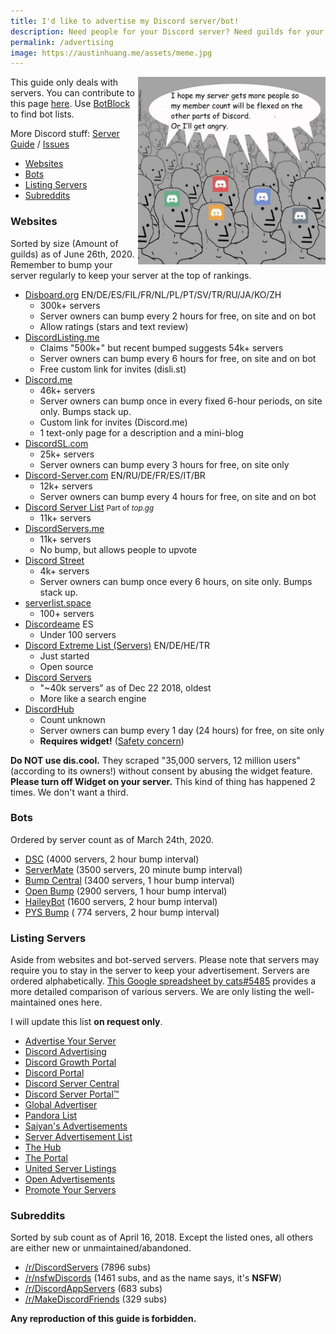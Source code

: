 ```yaml
---
title: I'd like to advertise my Discord server/bot!
description: Need people for your Discord server? Need guilds for your Discord bots? Then this page is for YOU to achieve your goal!
permalink: /advertising
image: https://austinhuang.me/assets/meme.jpg
---
```


<img src="./assets/meme.jpg" width="300" align="right">

This guide only deals with servers. You can contribute to this page [here](https://github.com/austinhuang0131/austinhuang0131.github.io/blob/master/advertising.md). Use [BotBlock](https://botblock.org/) to find bot lists.

More Discord stuff: [Server Guide](./discord-server-guide) / [Issues](./discord-issues)

* [Websites](#websites)
* [Bots](#bots)
* [Listing Servers](#listing-servers)
* [Subreddits](#subreddits)

### Websites
Sorted by size (Amount of guilds) as of June 26th, 2020. Remember to bump your server regularly to keep your server at the top of rankings.

* [Disboard.org](https://disboard.org/) EN/DE/ES/FIL/FR/NL/PL/PT/SV/TR/RU/JA/KO/ZH
  * 300k+ servers
  * Server owners can bump every 2 hours for free, on site and on bot
  * Allow ratings (stars and text review)
* [DiscordListing.me](https://discordlisting.me)
  * Claims "500k+" but recent bumped suggests 54k+ servers
  * Server owners can bump every 6 hours for free, on site and on bot
  * Free custom link for invites (disli.st)
* [Discord.me](https://discord.me)
  * 46k+ servers
  * Server owners can bump once in every fixed 6-hour periods, on site only. Bumps stack up.
  * Custom link for invites (Discord.me)
  * 1 text-only page for a description and a mini-blog
* [DiscordSL.com](https://discordsl.com/)
  * 25k+ servers
  * Server owners can bump every 3 hours for free, on site only
* [Discord-Server.com](https://discord-server.com) EN/RU/DE/FR/ES/IT/BR
  * 12k+ servers
  * Server owners can bump every 4 hours for free, on site and on bot
* [Discord Server List](https://discordbots.org/servers) <small>Part of <i>top.gg</i></small>
  * 11k+ servers
* [DiscordServers.me](https://discordservers.me/)
  * 11k+ servers
  * No bump, but allows people to upvote
* [Discord Street](https://discord.st)
  * 4k+ servers
  * Server owners can bump once every 6 hours, on site only. Bumps stack up.
* [serverlist.space](https://serverlist.space)
  * 100+ servers
* [Discordeame](https://discordea.net) ES
  * Under 100 servers
* [Discord Extreme List (Servers)](https://discordextremelist.xyz/en-US/servers) EN/DE/HE/TR
  * Just started
  * Open source
* [Discord Servers](https://discordservers.com/)
  * "~40k servers" as of Dec 22 2018, oldest
  * More like a search engine
* [DiscordHub](https://discordhub.com/servers/list)
  * Count unknown
  * Server owners can bump every 1 day (24 hours) for free, on site only
  * **Requires widget!** ([Safety concern](https://www.reddit.com/r/discord_app/comments/94wf4z/regarding_recent_bot_activity_more_info_in/))

**Do NOT use dis.cool.** They scraped "35,000 servers, 12 million users" (according to its owners!) without consent by abusing the widget feature. **Please turn off Widget on your server.** This kind of thing has happened 2 times. We don't want a third.

### Bots
Ordered by server count as of March 24th, 2020.

* [DSC](https://top.gg/bot/415773861486002186) (4000 servers, 2 hour bump interval)
* [ServerMate](https://top.gg/bot/481810078031282176) (3500 servers, 20 minute bump interval)
* [Bump Central](https://top.gg/bot/478290034773196810) (3400 servers, 1 hour bump interval)
* [Open Bump](https://top.gg/bot/546999467887427604) (2900 servers, 1 hour bump interval)
* [HaileyBot](https://top.gg/bot/423637161632464906) (1600 servers, 2 hour bump interval)
* [PYS Bump](https://top.gg/bot/614970561977909251) ( 774 servers, 2 hour bump interval)
<!-- * [Bump Bot](https://discordbots.org/bot/511167075801235478) (325 servers, 24 hour bump interval) // Can not be found on top.gg/discordbots.org -->

### Listing Servers
Aside from websites and bot-served servers. Please note that servers may require you to stay in the server to keep your advertisement. Servers are ordered alphabetically. [This Google spreadsheet by cats#5485](https://docs.google.com/spreadsheets/d/1Ia8VYVrnggQR1Kvb982DzbjZMXjqqrtETPVE9ri7Jag/edit#gid=0) provides a more detailed comparison of various servers. We are only listing the well-maintained ones here.

I will update this list **on request only**.

* [Advertise Your Server](https://discord.gg/RrjdrGQ)
* [Discord Advertising](https://discord.gg/qHACJg3)
* [Discord Growth Portal](https://discord.gg/AG992Gc)
* [Discord Portal](https://discord.gg/KmZETQW)
* [Discord Server Central](http://discord.gg/PrzjCjG)
* [Discord Server Portal™](https://discord.gg/DbZd8pg)
* [Global Advertiser](https://discord.gg/G6qrdU2)
* [Pandora List](https://discord.gg/mU9ezQ2)
* [Saiyan's Advertisements](https://discord.gg/s8dGbpz)
* [Server Advertisement List](http://discord.gg/Gb9gjd3)
* [The Hub](https://discord.gg/dGUC3F6)
* [The Portal](https://discord.gg/6HtGJ98)
* [United Server Listings](https://discord.gg/HbATpW2)
* [Open Advertisements](https://discord.gg/eBFu8HF)
* [Promote Your Servers](https://discord.gg/ZFxYT27)

### Subreddits
Sorted by sub count as of April 16, 2018. Except the listed ones, all others are either new or unmaintained/abandoned.

* [/r/DiscordServers](https://www.reddit.com/r/discordservers/) (7896 subs)
* [/r/nsfwDiscords](https://www.reddit.com/r/nsfwDiscords/) (1461 subs, and as the name says, it's **NSFW**)
* [/r/DiscordAppServers](https://www.reddit.com/r/DiscordAppServers/) (683 subs)
* [/r/MakeDiscordFriends](https://www.reddit.com/r/MakeDiscordFriends/) (329 subs)

**Any reproduction of this guide is forbidden.**